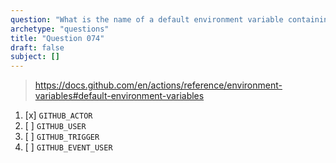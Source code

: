 ```yaml
---
question: "What is the name of a default environment variable containing the user that triggered the workflow?"
archetype: "questions"
title: "Question 074"
draft: false
subject: []
---
```



> https://docs.github.com/en/actions/reference/environment-variables#default-environment-variables

1. [x] `GITHUB_ACTOR`
1. [ ] `GITHUB_USER`
1. [ ] `GITHUB_TRIGGER`
1. [ ] `GITHUB_EVENT_USER`
